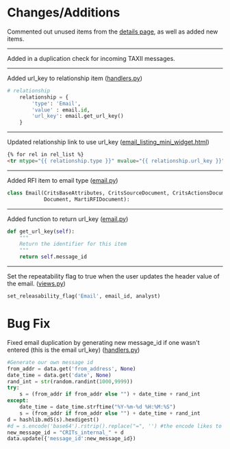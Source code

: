 # Changes/Additions

Commented out unused items from the [details page](templates/email_detail.html), as well as added new items.

---

Added in a duplication check for incoming TAXII messages.  

---

Added url_key to relationship item ([handlers.py](handlers.py))

```python
# relationship
    relationship = {
        'type': 'Email',
        'value' : email.id,
        'url_key': email.get_url_key()
    }
```

---

Updated relationship link to use url_key ([email_listing_mini_widget.html](templates/email_listing_mini_widget.html))

```html
{% for rel in rel_list %}
<tr mtype="{{ relationship.type }}" mvalue="{{ relationship.url_key }}" rtype="{{ rel_type }}"...
```

---

Added RFI item to email type ([email.py](email.py))

```python
class Email(CritsBaseAttributes, CritsSourceDocument, CritsActionsDocument,
            Document, MartiRFIDocument):
```

---

Added function to return url_key ([email.py](email.py))

```python
def get_url_key(self):
    """
    Return the identifier for this item
    """
    return self.message_id
```

---

Set the repeatability flag to true when the user updates the header value of the email. ([views.py](views.py))

```python
set_releasability_flag('Email', email_id, analyst)
```

# Bug Fix

Fixed email duplication by generating new message_id if one wasn't entered (this is the email url_key) ([handlers.py](handlers.py))

```python
#Generate our own message id
from_addr = data.get('from_address', None)
date_time = data.get('date', None)
rand_int = str(random.randint(1000,9999))
try:
    s = (from_addr if from_addr else "") + date_time + rand_int
except:
    date_time = date_time.strftime("%Y-%m-%d %H:%M:%S")
    s = (from_addr if from_addr else "") + date_time + rand_int
d = hashlib.md5(s).hexdigest()
#d = s.encode('base64').rstrip().replace("=", '') #the encode likes to add '==\n' at the end and this breaks the gui
new_message_id = "CRITs_internal_" + d
data.update({'message_id':new_message_id})
```
